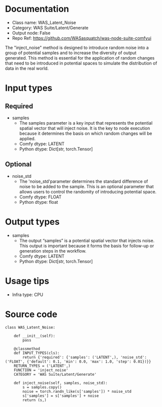 # Documentation
- Class name: WAS_Latent_Noise
- Category: WAS Suite/Latent/Generate
- Output node: False
- Repo Ref: https://github.com/WASasquatch/was-node-suite-comfyui

The "inject_noise" method is designed to introduce random noise into a group of potential samples and to increase the diversity of output generated. This method is essential for the application of random changes that need to be introduced in potential spaces to simulate the distribution of data in the real world.

# Input types
## Required
- samples
    - The samples parameter is a key input that represents the potential spatial vector that will inject noise. It is the key to node execution because it determines the basis on which random changes will be applied.
    - Comfy dtype: LATENT
    - Python dtype: Dict[str, torch.Tensor]
## Optional
- noise_std
    - The 'noise_std'parameter determines the standard difference of noise to be added to the sample. This is an optional parameter that allows users to control the randomity of introducing potential space.
    - Comfy dtype: FLOAT
    - Python dtype: float

# Output types
- samples
    - The output “samples” is a potential spatial vector that injects noise. This output is important because it forms the basis for follow-up or generation steps in the workflow.
    - Comfy dtype: LATENT
    - Python dtype: Dict[str, torch.Tensor]

# Usage tips
- Infra type: CPU

# Source code
```
class WAS_Latent_Noise:

    def __init__(self):
        pass

    @classmethod
    def INPUT_TYPES(cls):
        return {'required': {'samples': ('LATENT',), 'noise_std': ('FLOAT', {'default': 0.1, 'min': 0.0, 'max': 1.0, 'step': 0.01})}}
    RETURN_TYPES = ('LATENT',)
    FUNCTION = 'inject_noise'
    CATEGORY = 'WAS Suite/Latent/Generate'

    def inject_noise(self, samples, noise_std):
        s = samples.copy()
        noise = torch.randn_like(s['samples']) * noise_std
        s['samples'] = s['samples'] + noise
        return (s,)
```